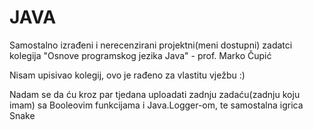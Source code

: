# JAVA
Samostalno izrađeni i nerecenzirani projektni(meni dostupni) zadatci kolegija "Osnove programskog jezika Java" - prof. Marko Čupić


Nisam upisivao kolegij, ovo je rađeno za vlastitu vježbu :)

Nadam se da ću kroz par tjedana uploadati  zadnju zadaću(zadnju koju imam) sa Booleovim funkcijama i Java.Logger-om, te samostalna igrica Snake
